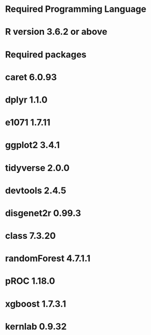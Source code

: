 # Required Programming Language
# R version 3.6.2 or above

# Required packages
# caret 6.0.93
# dplyr 1.1.0
# e1071 1.7.11
# ggplot2 3.4.1
# tidyverse 2.0.0
# devtools  2.4.5
# disgenet2r  0.99.3
# class 7.3.20
# randomForest  4.7.1.1
# pROC  1.18.0
# xgboost 1.7.3.1
# kernlab 0.9.32
